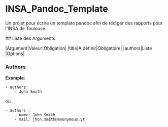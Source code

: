 # INSA_Pandoc_Template

Un projet pour écrire un template pandoc afin de rédiger des rapports pour l'INSA de Toulouse.

## Liste des Arguments

|Argument|Valeur|Obligation|
|title|A définir|Obligatoire|
|authors|Liste |Options|

### Authors

__Exemple__:

``` 
- authors:
	- John Smith
```

ou

```
- authors :
	- name: John Smith
	- mail: jhon.smith@anonymous.yt
```
